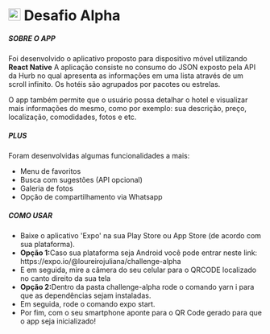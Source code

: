 # <img src="https://avatars1.githubusercontent.com/u/7063040?v=4&s=200.jpg" alt="HU" width="24" /> Desafio Alpha

<h5>SOBRE O APP</h5>

<span>
  Foi desenvolvido o aplicativo proposto para dispositivo móvel utilizando <b>React Native</b>
  A aplicação consiste no consumo do JSON exposto pela API da Hurb no qual apresenta as informações em uma lista através de um scroll infinito. Os hotéis são agrupados por pacotes ou estrelas.

  O app também permite que o usuário possa detalhar o hotel e visualizar mais informações do mesmo, como por exemplo: sua descrição, preço, localização, comodidades, fotos e etc.

<h5>PLUS</h5>

<span>
  Foram desenvolvidas algumas funcionalidades a mais:
  <ul>
    <li>Menu de favoritos</li>
    <li>Busca com sugestões (API opcional)</li>
    <li>Galeria de fotos</li>
    <li>Opção de compartilhamento via Whatsapp</li>
  </ul>
</span>

<h5>COMO USAR</h5>
  <ul>
    <li>Baixe o aplicativo 'Expo' na sua Play Store ou App Store (de acordo com sua plataforma).</li>
    <li><b>Opção 1:</b>Caso sua plataforma seja Android você pode entrar neste link: https://expo.io/@loureirojuliana/challenge-alpha</li>
    <li>E em seguida, mire a câmera do seu celular para o QRCODE localizado no canto direito da sua tela</li>
    <li><b>Opção 2:</b>Dentro da pasta challenge-alpha rode o comando yarn i para que as dependências sejam instaladas.</li>
    <li>Em seguida, rode o comando expo start.</li>
    <li>Por fim, com o seu smartphone aponte para o QR Code gerado para que o app seja inicializado!</li>
  </ul>

